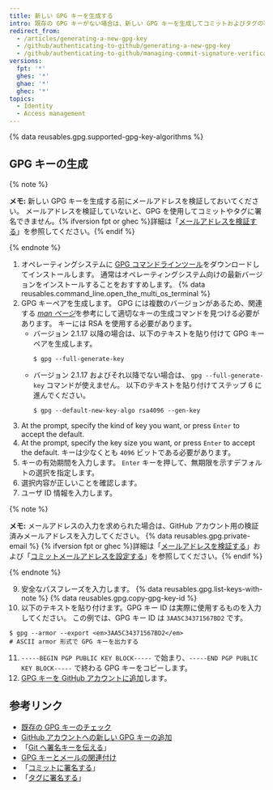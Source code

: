 ```yaml
---
title: 新しい GPG キーを生成する
intro: 既存の GPG キーがない場合は、新しい GPG キーを生成してコミットおよびタグの署名に使用できます。
redirect_from:
  - /articles/generating-a-new-gpg-key
  - /github/authenticating-to-github/generating-a-new-gpg-key
  - /github/authenticating-to-github/managing-commit-signature-verification/generating-a-new-gpg-key
versions:
  fpt: '*'
  ghes: '*'
  ghae: '*'
  ghec: '*'
topics:
  - Identity
  - Access management
---
```


{% data reusables.gpg.supported-gpg-key-algorithms %}

## GPG キーの生成

{% note %}

**メモ:** 新しい GPG キーを生成する前にメールアドレスを検証しておいてください。 メールアドレスを検証していないと、GPG を使用してコミットやタグに署名できません。{% ifversion fpt or ghec %}詳細は「[メールアドレスを検証する](/articles/verifying-your-email-address)」を参照してください。{% endif %}

{% endnote %}

1. オペレーティングシステムに [GPG コマンドラインツール](https://www.gnupg.org/download/)をダウンロードしてインストールします。 通常はオペレーティングシステム向けの最新バージョンをインストールすることをおすすめします。
{% data reusables.command_line.open_the_multi_os_terminal %}
3. GPG キーペアを生成します。 GPG には複数のバージョンがあるため、関連する [_man ページ_](https://en.wikipedia.org/wiki/Man_page)を参考にして適切なキーの生成コマンドを見つける必要があります。 キーには RSA を使用する必要があります。
    - バージョン 2.1.17 以降の場合は、以下のテキストを貼り付けて GPG キーペアを生成します。
      ```shell
      $ gpg --full-generate-key
      ```
    - バージョン 2.1.17 およびそれ以降でない場合は、 `gpg --full-generate-key` コマンドが使えません。 以下のテキストを貼り付けてステップ 6 に進んでください。
      ```shell
      $ gpg --default-new-key-algo rsa4096 --gen-key
      ```
4. At the prompt, specify the kind of key you want, or press `Enter` to accept the default.
5. At the prompt, specify the key size you want, or press `Enter` to accept the default. キーは少なくとも `4096` ビットである必要があります。
6. キーの有効期間を入力します。 `Enter` キーを押して、無期限を示すデフォルトの選択を指定します。
7. 選択内容が正しいことを確認します。
8. ユーザ ID 情報を入力します。

  {% note %}

  **メモ:** メールアドレスの入力を求められた場合は、GitHub アカウント用の検証済みメールアドレスを入力してください。 {% data reusables.gpg.private-email %} {% ifversion fpt or ghec %}詳細は「[メールアドレスを検証する](/articles/verifying-your-email-address)」および「[コミットメールアドレスを設定する](/articles/setting-your-commit-email-address)」を参照してください。{% endif %}

  {% endnote %}

9. 安全なパスフレーズを入力します。
{% data reusables.gpg.list-keys-with-note %}
{% data reusables.gpg.copy-gpg-key-id %}
10. 以下のテキストを貼り付けます。GPG キー ID は実際に使用するものを入力してください。 この例では、GPG キー ID は `3AA5C34371567BD2` です。
  ```shell
  $ gpg --armor --export <em>3AA5C34371567BD2</em>
  # ASCII armor 形式で GPG キーを出力する
  ```
11. `-----BEGIN PGP PUBLIC KEY BLOCK-----` で始まり、`-----END PGP PUBLIC KEY BLOCK-----` で終わる GPG キーをコピーします。
12. [GPG キーを GitHub アカウントに追加](/articles/adding-a-new-gpg-key-to-your-github-account)します。

## 参考リンク

* [既存の GPG キーのチェック](/articles/checking-for-existing-gpg-keys)
* [GitHub アカウントへの新しい GPG キーの追加](/articles/adding-a-new-gpg-key-to-your-github-account)
* 「[Git へ署名キーを伝える](/articles/telling-git-about-your-signing-key)」
* [GPG キーとメールの関連付け](/articles/associating-an-email-with-your-gpg-key)
* 「[コミットに署名する](/articles/signing-commits)」
* 「[タグに署名する](/articles/signing-tags)」
